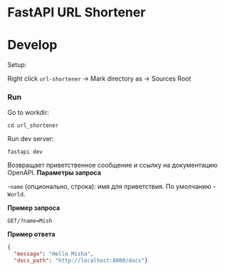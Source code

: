 # FastAPI URL Shortener

# Develop

Setup:

Right click `url-shortener` -> Mark directory as -> Sources Root

### Run

Go to workdir:
```shell
cd url_shortener
```

Run dev server:
```shell
fastapi dev
```
Возвращает приветственное сообщение и ссылку на документацию OpenAPI.
**Параметры запроса**

-`name` (опционально, строка): имя для приветствия. По умолчанию - `World`.

**Пример запроса**
```shell
GET/?name=Mish
```

**Пример ответа**

```json
{
  "message": "Hello Misha",
  "docs_path": "http://localhost:8000/docs"}
```
